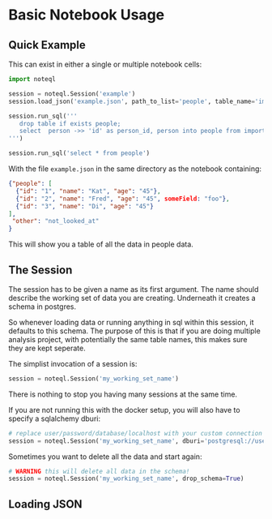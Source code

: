 # Basic Notebook Usage

## Quick Example

This can exist in either a single or multiple notebook cells:

```python
import noteql

session = noteql.Session('example')
session.load_json('example.json', path_to_list='people', table_name='import', field_name='person')

session.run_sql('''
   drop table if exists people;
   select  person ->> 'id' as person_id, person into people from import;
''')

session.run_sql('select * from people')
```

With the file ```example.json``` in the same directory as the notebook containing:

```json
{"people": [
  {"id": "1", "name": "Kat", "age": "45"},
  {"id": "2", "name": "Fred", "age": "45", someField: "foo"},
  {"id": "3", "name": "Di", "age": "45"}
],
 "other": "not_looked_at"
}
```

This will show you a table of all the data in people data.


## The Session

The session has to be given a name as its first argument. The name should describe the working set of data you are creating. Underneath it creates a schema in postgres. 

So whenever loading data or running anything in sql within this session, it defaults to this schema. The purpose of this is that if you are doing multiple analysis project, with potentially the same table names, this makes sure they are kept seperate. 

The simplist invocation of a session is:

```python
session = noteql.Session('my_working_set_name')
```

There is nothing to stop you having many sessions at the same time.

If you are not running this with the docker setup, you will also have to specify a sqlalchemy dburi: 

```python
# replace user/password/database/localhost with your custom connection options.
session = noteql.Session('my_working_set_name', dburi='postgresql://user:password@localhost/database')
```

Sometimes you want to delete all the data and start again:

```python
# WARNING this will delete all data in the schema!
session = noteql.Session('my_working_set_name', drop_schema=True)
```

## Loading JSON








